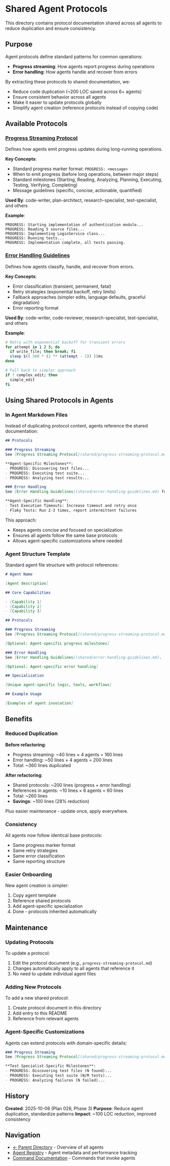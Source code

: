 # Shared Agent Protocols

This directory contains protocol documentation shared across all agents to reduce duplication and ensure consistency.

## Purpose

Agent protocols define standard patterns for common operations:
- **Progress streaming**: How agents report progress during operations
- **Error handling**: How agents handle and recover from errors

By extracting these protocols to shared documentation, we:
- Reduce code duplication (~200 LOC saved across 6+ agents)
- Ensure consistent behavior across all agents
- Make it easier to update protocols globally
- Simplify agent creation (reference protocols instead of copying code)

## Available Protocols

### [Progress Streaming Protocol](progress-streaming-protocol.md)

Defines how agents emit progress updates during long-running operations.

**Key Concepts**:
- Standard progress marker format: `PROGRESS: <message>`
- When to emit progress (before long operations, between major steps)
- Standard milestones (Starting, Reading, Analyzing, Planning, Executing, Testing, Verifying, Completing)
- Message guidelines (specific, concise, actionable, quantified)

**Used By**: code-writer, plan-architect, research-specialist, test-specialist, and others

**Example**:
```
PROGRESS: Starting implementation of authentication module...
PROGRESS: Reading 5 source files...
PROGRESS: Implementing LoginService class...
PROGRESS: Running tests...
PROGRESS: Implementation complete, all tests passing.
```

### [Error Handling Guidelines](error-handling-guidelines.md)

Defines how agents classify, handle, and recover from errors.

**Key Concepts**:
- Error classification (transient, permanent, fatal)
- Retry strategies (exponential backoff, retry limits)
- Fallback approaches (simpler edits, language defaults, graceful degradation)
- Error reporting format

**Used By**: code-writer, code-reviewer, research-specialist, test-specialist, and others

**Example**:
```bash
# Retry with exponential backoff for transient errors
for attempt in 1 2 3; do
  if write_file; then break; fi
  sleep $(( 500 * (2 ** (attempt - 1)) ))ms
done

# Fall back to simpler approach
if ! complex_edit; then
  simple_edit
fi
```

## Using Shared Protocols in Agents

### In Agent Markdown Files

Instead of duplicating protocol content, agents reference the shared documentation:

```markdown
## Protocols

### Progress Streaming
See [Progress Streaming Protocol](shared/progress-streaming-protocol.md) for standard progress reporting guidelines.

**Agent-Specific Milestones**:
- PROGRESS: Discovering test files...
- PROGRESS: Executing test suite...
- PROGRESS: Analyzing test results...

### Error Handling
See [Error Handling Guidelines](shared/error-handling-guidelines.md) for standard error handling patterns.

**Agent-Specific Handling**:
- Test Execution Timeouts: Increase timeout and retry once
- Flaky Tests: Run 2-3 times, report intermittent failures
```

This approach:
- Keeps agents concise and focused on specialization
- Ensures all agents follow the same base protocols
- Allows agent-specific customizations where needed

### Agent Structure Template

Standard agent file structure with protocol references:

```markdown
# Agent Name

[Agent description]

## Core Capabilities

- [Capability 1]
- [Capability 2]
- [Capability 3]

## Protocols

### Progress Streaming
See [Progress Streaming Protocol](shared/progress-streaming-protocol.md).

[Optional: Agent-specific progress milestones]

### Error Handling
See [Error Handling Guidelines](shared/error-handling-guidelines.md).

[Optional: Agent-specific error handling]

## Specialization

[Unique agent-specific logic, tools, workflows]

## Example Usage

[Examples of agent invocation]
```

## Benefits

### Reduced Duplication

**Before refactoring**:
- Progress streaming: ~40 lines × 4 agents = 160 lines
- Error handling: ~50 lines × 4 agents = 200 lines
- Total: ~360 lines duplicated

**After refactoring**:
- Shared protocols: ~200 lines (progress + error handling)
- References in agents: ~10 lines × 6 agents = 60 lines
- Total: ~260 lines
- **Savings**: ~100 lines (28% reduction)

Plus easier maintenance - update once, apply everywhere.

### Consistency

All agents now follow identical base protocols:
- Same progress marker format
- Same retry strategies
- Same error classification
- Same reporting structure

### Easier Onboarding

New agent creation is simpler:
1. Copy agent template
2. Reference shared protocols
3. Add agent-specific specialization
4. Done - protocols inherited automatically

## Maintenance

### Updating Protocols

To update a protocol:
1. Edit the protocol document (e.g., `progress-streaming-protocol.md`)
2. Changes automatically apply to all agents that reference it
3. No need to update individual agent files

### Adding New Protocols

To add a new shared protocol:
1. Create protocol document in this directory
2. Add entry to this README
3. Reference from relevant agents

### Agent-Specific Customizations

Agents can extend protocols with domain-specific details:

```markdown
### Progress Streaming
See [Progress Streaming Protocol](shared/progress-streaming-protocol.md).

**Test Specialist-Specific Milestones**:
- PROGRESS: Discovering test files (N found)...
- PROGRESS: Executing test suite (N/M tests)...
- PROGRESS: Analyzing failures (N failed)...
```

## History

**Created**: 2025-10-06 (Plan 026, Phase 3)
**Purpose**: Reduce agent duplication, standardize patterns
**Impact**: ~100 LOC reduction, improved consistency

## Navigation

- [← Parent Directory](../README.md) - Overview of all agents
- [Agent Registry](../agent-registry.json) - Agent metadata and performance tracking
- [Command Documentation](../../commands/README.md) - Commands that invoke agents
